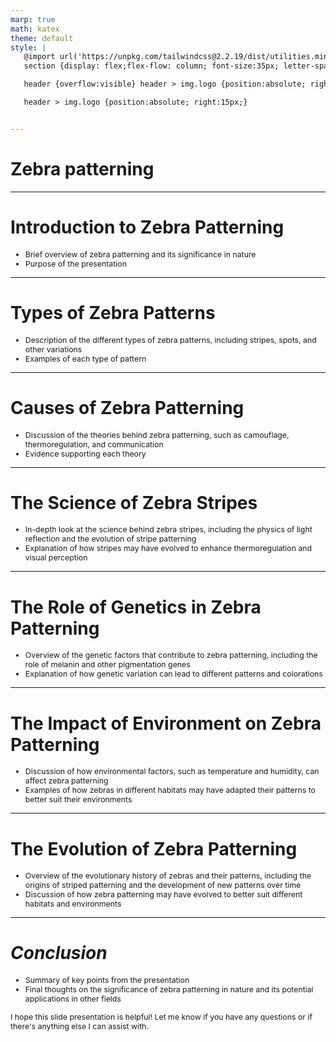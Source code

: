 ```yaml
---
marp: true
math: katex
theme: default
style: |
   @import url('https://unpkg.com/tailwindcss@2.2.19/dist/utilities.min.css');
   section {display: flex;flex-flow: column; font-size:35px; letter-spacing:1.4px;}

   header {overflow:visible} header > img.logo {position:absolute; right:15px;}

   header > img.logo {position:absolute; right:15px;}


---
```

<!-- backgroundImage: url('backgrounds/wwwatercolor (1).png') -->
<!-- _class: lead -->

 # Zebra patterning

---
<style scoped>p,li {font-size:0.92em}</style>

 # Introduction to Zebra Patterning
- Brief overview of zebra patterning and its significance in nature
- Purpose of the presentation


---
<style scoped>p,li {font-size:0.92em}</style>

 # Types of Zebra Patterns
- Description of the different types of zebra patterns, including stripes, spots, and other variations
- Examples of each type of pattern


---
<style scoped>p,li {font-size:0.92em}</style>

 # Causes of Zebra Patterning

- Discussion of the theories behind zebra patterning, such as camouflage, thermoregulation, and communication
- Evidence supporting each theory

---
<style scoped>p,li {font-size:0.92em}</style>

 # **The Science of Zebra Stripes**

- In-depth look at the science behind zebra stripes, including the physics of light reflection and the evolution of stripe patterning
- Explanation of how stripes may have evolved to enhance thermoregulation and visual perception

---
<style scoped>p,li {font-size:0.92em}</style>

 # **The Role of Genetics in Zebra Patterning**
- Overview of the genetic factors that contribute to zebra patterning, including the role of melanin and other pigmentation genes
- Explanation of how genetic variation can lead to different patterns and colorations


---
<style scoped>p,li {font-size:0.92em}</style>

 # The Impact of Environment on Zebra Patterning
- Discussion of how environmental factors, such as temperature and humidity, can affect zebra patterning
- Examples of how zebras in different habitats may have adapted their patterns to better suit their environments


---
<style scoped>p,li {font-size:0.92em}</style>

 # The Evolution of Zebra Patterning
- Overview of the evolutionary history of zebras and their patterns, including the origins of striped patterning and the development of new patterns over time
- Discussion of how zebra patterning may have evolved to better suit different habitats and environments


---
<style scoped>p,li {font-size:0.88em}</style>

 # _Conclusion_
- Summary of key points from the presentation
- Final thoughts on the significance of zebra patterning in nature and its potential applications in other fields

I hope this slide presentation is helpful! Let me know if you have any questions or if there's anything else I can assist with.
